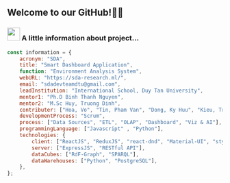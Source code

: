 ## Welcome to our GitHub!👨‍💻

### <img src="https://media.giphy.com/media/WUlplcMpOCEmTGBtBW/giphy.gif" width="30"> A little information about project...

```js
const information = {
	acronym: "SDA",
	title: "Smart Dashboard Application",
  	function: "Environment Analysis System",
  	webURL: "https://sda-research.ml/",
	email: "sdadevteamdtu@gmail.com",
  	leadInstitution: "International School, Duy Tan University",
  	mentor1: "Ph.D Binh Thanh Nguyen",
  	mentor2: "M.Sc Huy, Truong Dinh",  
  	contributer: ["Hoa, Vo", "Tin, Pham Van", "Dong, Ky Huu", "Kieu, Tran Thanh"],
  	developmentProcess: "Scrum",
  	process: ["Data Sources", "ETL", "OLAP", "Dashboard", "Viz & AI"],
  	programmingLanguage: ["Javascript" , "Python"],
  	technologies: {
		client: ["ReactJS", "ReduxJS", "react-dnd", "Material-UI", "styled-components"],
		server: ["ExpressJS", "RESTful API"],
		dataCubes: ["RdF-Graph", "SPARQL"],
		dataWarehouses: ["Python", "PostgreSQL"],
	},
};
```

